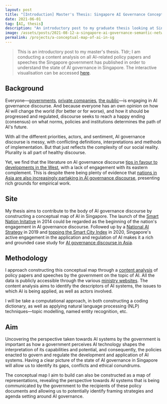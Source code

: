 ```yaml
---
layout: post
title: "[Introduction] Master's Thesis: Singapore AI Governance Concept Map"
date: 2021-06-01
tag: [AI, thesis]
description: "An introductory post to my graduate thesis looking at Singapore's AI strategy."
image: /assets/posts/2021-08-12-a-singapore-ai-governance-semantic-network/sg-ai-conceptual-map.png
permalink: /projects/a-conceptual-map-of-ai-in-sg
---
```


> This is an introductory post to my master's thesis. Tldr; I am conducting a content analysis on all AI-related policy papers and speeches the Singapore government has published in order to understand the state of AI governance in Singapore. The interactive visualisation can be accessed [here](https://vnck.xyz/singapore-ai-governance-concept-map/).

## Background

Everyone—[governments](https://www.gov.uk/guidance/data-ethics-and-ai-guidance-landscape), [private companies](https://ai.google/static/documents/perspectives-on-issues-in-ai-governance.pdf), [the public](https://www.codedbias.com/)—is engaging in AI governance discourse. And because everyone has an own opinion on how AI will change the world (for better or for worse), and how it should be progressed and regulated, discourse seeks to reach a happy ending (consensus) on what norms, policies and institutions determines the path of AI's future.

With all the different priorities, actors, and sentiment, AI governance discourse is messy, with conflicting definitions, interpretations and methods of implementation. But that just reflects the complexity of our social reality. Plurality is all part of healthy discourse.

Yet, we find that the literature on AI governance discourse [tips in favour to developments in the West](https://www.aies-conference.com/2020/wp-content/papers/030.pdf), with a lack of engagement with its eastern complement. This is despite there being plenty of evidence that [nations in Asia are also increasingly partaking in AI governance discourse](https://link.springer.com/content/pdf/10.1007%2Fs13347-020-00402-x.pdf), presenting rich grounds for empirical work.

## Site

My thesis aims to contribute to the body of AI governance discourse by constructing a conceptual map of AI in Singapore. The launch of the [Smart Nation Initative](https://www.smartnation.gov.sg/whats-new/speeches/smart-nation-launch) in 2014 could be regarded as the beginning of the nation's engagement in AI governance discourse. Followed up by a [National AI Strategy](https://www.smartnation.gov.sg/why-Smart-Nation/NationalAIStrategy) in 2019 and [topping the Smart City Index](https://www.imd.org/news/updates/singapore-tops-new-citizen-centric-global-smart-city-index/) in 2020, Singapore's active engagement in the application and regulation of AI makes it a rich and grounded case study for [AI governance discourse in Asia](https://opengovasia.com/singapore-releases-first-artificial-intelligence-ai-governance-framework-in-asia/).

## Methodology

I approach constructing this conceptual map through a [content analysis](https://www.amazon.com/Content-Analysis-Introduction-Its-Methodology/dp/0761915451) of policy papers and speeches by the government on the topic of AI. All the data is publicly accessible through the various [ministry websites](https://www.sgdi.gov.sg/ministries). The content analysis aims to identify the descriptors of AI systems, the issues to which AI is being applied, as well as actors involved.

I will be take a computational approach, in both constructing a coding dictionary, as well as applying natural language processing (NLP) techniques—topic modelling, named entity recognition, etc.

## Aim

Uncovering the perspective taken towards AI systems by the government is important as how a government perceives AI technology shapes the interpretation of its capabilities and potential, and consequently, the policies enacted to govern and regulate the development and application of AI systems. Having a clear picture of the state of AI governance in Singapore will allow us to identify its gaps, conflicts and ethical conundrums.

The conceptual map I aim to build can also be constructed as a map of representations, revealing the perspective towards AI systems that is being communicated by the government to the recipients of these policy documents and allowing us to potentially identify framing strategies and agenda setting around AI governance.

